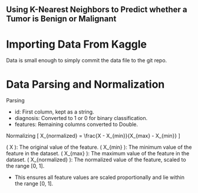 ## Using K-Nearest Neighbors to Predict whether a Tumor is Benign or Malignant

# Importing Data From Kaggle
Data is small enough to simply commit the data file to the git repo.

# Data Parsing and Normalization
Parsing
- id: First column, kept as a string.
- diagnosis: Converted to 1 or 0 for binary classification.
- features: Remaining columns converted to Double.

Normalizing
\[ X_{normalized} = \frac{X - X_{min}}{X_{max} - X_{min}} \]

\( X \): The original value of the feature.
\( X_{min} \): The minimum value of the feature in the dataset.
\( X_{max} \): The maximum value of the feature in the dataset.
\( X_{normalized} \): The normalized value of the feature, scaled to the range [0, 1].

- This ensures all feature values are scaled proportionally and lie within the range [0, 1].

